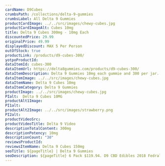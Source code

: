 ```yaml
---
cardName: D9Cubes
crumbsPath: /collections/delta-9-gummies
crumbsLabel: All Delta 9 Gummies
productCardImage: ../../src/images/chewy-cubes.jpg
productCardImageAlt: Cubes 10mg
title: Delta 9 Cubes 300mg - 10mg Each
discountedPrice: 29.99
originalPrice: 49.99
displayedDiscount: MAX 5 Per Person
outOfStock: true
productLink: /products/d9-cubes-300/
yotpoProductId: 
dataItemId: cubes-300
dataItemUrl: https://delta8gummies.com/products/d9-cubes-300/
dataItemDescription: Delta 9 Gummies 10mg each gummie and 300 per jar. Sells Only the Most Quality Delta 9 THC Gummies Fully Formulated from Hemp. These products are 2018 Federal Farm Bill Legal. Flavors based on inventory.
dataItemImage: ../../src/images/chewy-cubes.jpg
dataItemName: Delta 9 Cubes 10mg
dataItemCategory: Delta 9 Gummies
productImage: ../../src/images/chewy-cubes.jpg
PIalt:  Delta 9 Cubes 10MG
productAlt1Image: 
PI1alt: 
productAlt2Image: ../../src/images/strawberry.png
PI2alt: 
productVideoSrc: 
productVideoTitle: Delta 9 Video
descriptionTotalContent: 300mg
descriptionPotency: 10mg
descriptionCount: "30"
reviewsProductId: 
reviewsItemName: Delta 9 Cubes 150mg
seoTitle: ${pageTitle} | Delta 9 Gummies
seoDescription: ${pageTitle} 6 Pack $119.94. D9 CBD Edibles 2018 Fedral Farm Bill legal. Consume Delta 9 thc Cubes gummies Responsibly. 
---
```

